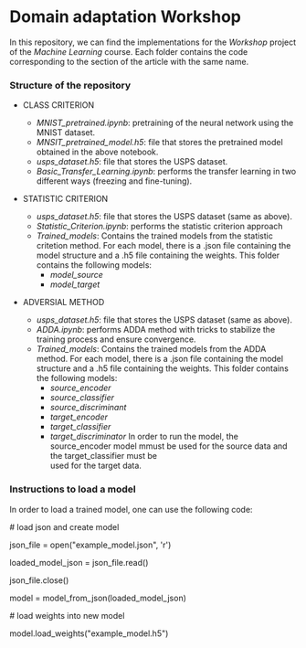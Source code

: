 # Domain adaptation Workshop

In this repository, we can find the implementations for the *Workshop* project of the *Machine Learning* course. Each folder contains the code corresponding to the section of the article with the same name.

### Structure of the repository
* CLASS CRITERION
  * *MNIST_pretrained.ipynb*: pretraining of the neural network using the MNIST dataset.
  * *MNSIT_pretrained_model.h5*: file that stores the pretrained model obtained in the above notebook.
  * *usps_dataset.h5*: file that stores the USPS dataset.
  * *Basic_Transfer_Learning.ipynb*: performs the transfer learning in two different ways (freezing and fine-tuning).

* STATISTIC CRITERION
  * *usps_dataset.h5*: file that stores the USPS dataset (same as above).
  * *Statistic_Criterion.ipynb*: performs the statistic criterion approach
  * *Trained_models*: Contains the trained models from the statistic critetion method. For each model, there is a .json file
  containing the model structure and a .h5 file containing the weights. This folder contains the following models:
      * *model_source*
      * *model_target*

* ADVERSIAL METHOD
  * *usps_dataset.h5*: file that stores the USPS dataset (same as above).
  * *ADDA.ipynb*: performs ADDA method with tricks to stabilize the training process and ensure convergence.
  * *Trained_models*: Contains the trained models from the ADDA method. For each model, there is a .json file containing the        model structure and a .h5 file containing the weights. This folder contains the following models:
      * *source_encoder*
      * *source_classifier*
      * *source_discriminant*
      * *target_encoder*
      * *target_classifier*
      * *target_discriminator*
    In order to run the model, the source_encoder model mmust be used for the source data and the target_classifier must be  
    used for the target data.
    
### Instructions to load a model

In order to load a trained model, one can use the following code:

\# load json and create model

json_file = open("example_model.json", 'r')

loaded_model_json = json_file.read()

json_file.close()

model = model_from_json(loaded_model_json)

\# load weights into new model

model.load_weights("example_model.h5")
    
      
